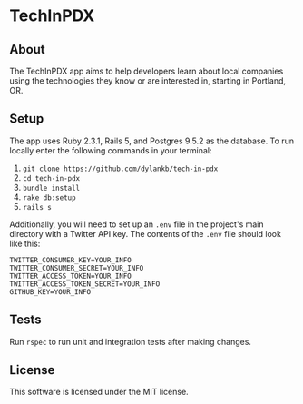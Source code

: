 # TechInPDX

## About

The TechInPDX app aims to help developers learn about local companies using the technologies they know or are interested in, starting in Portland, OR.

## Setup

The app uses Ruby 2.3.1, Rails 5, and Postgres 9.5.2 as the database. To run locally enter the following commands in your terminal:

1. `git clone https://github.com/dylankb/tech-in-pdx`
2. `cd tech-in-pdx`
3. `bundle install`
4. `rake db:setup`
5. `rails s`

Additionally, you will need to set up an `.env` file in the project's main directory with a Twitter API key. The contents of the `.env` file should look like this:

```
TWITTER_CONSUMER_KEY=YOUR_INFO
TWITTER_CONSUMER_SECRET=YOUR_INFO
TWITTER_ACCESS_TOKEN=YOUR_INFO
TWITTER_ACCESS_TOKEN_SECRET=YOUR_INFO
GITHUB_KEY=YOUR_INFO
```

## Tests

Run `rspec` to run unit and integration tests after making changes.

## License

This software is licensed under the MIT license.
